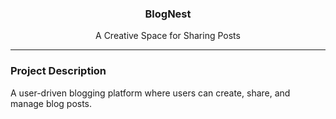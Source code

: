 <p align="center">
  <!-- <img src="" alt="logo" width="450px" borderRadius="50px" /> -->
  <h3 align="center">BlogNest</h3>
</p>
<p align="center">
A Creative Space for Sharing Posts
<hr/>

### Project Description

<p>
  A user-driven blogging platform where users can create, share, and manage blog posts.
</p>
